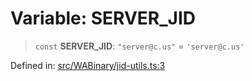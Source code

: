 # Variable: SERVER\_JID

> `const` **SERVER\_JID**: `"server@c.us"` = `'server@c.us'`

Defined in: [src/WABinary/jid-utils.ts:3](https://github.com/Fokusdotid/bail/blob/a029a4f9908cd3806112e8438f5a31dda1376b84/src/WABinary/jid-utils.ts#L3)
